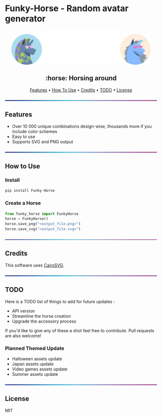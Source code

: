 # Funky-Horse - Random avatar generator

<p align="center">
    <img src="out/demo1.gif" width="20%" />
    <img src="out/funky_horse_logo.png" width="50%">
    <img src="out/demo2.gif" width="20%" /> 
</p>

<h2 align ="center">:horse: Horsing around</h2>

<p align="center">
  <a href="#features">Features</a> •
  <a href="#how-to-use">How To Use</a> •
  <a href="#credits">Credits</a> •
  <a href="#todo">TODO</a> •
  <a href="#license">License</a>
</p>


![-----------------------------------------------------](out/line.png)
## Features

* Over 10 000 unique combinations design-wise, thousands more if you include color schemes
* Easy to use
* Supports SVG and PNG output

![-----------------------------------------------------](out/line.png)
## How to Use

### Install
```python
pip install Funky-Horse
```

### Create a Horse
```python
from funky_horse import FunkyHorse
horse = FunkyHorse()
horse.save_png("<output_file.png>")
horse.save_svg("<output_file.svg>")
```

![-----------------------------------------------------](out/line.png)
## Credits
This software uses [CairoSVG](https://pypi.org/project/CairoSVG/).

![-----------------------------------------------------](out/line.png)
## TODO
Here is a TODO list of things to add for future updates :
* API version
* Streamline the horse creation
* Upgrade the accessory process

If you'd like to give any of these a shot feel free to contribute. Pull requests are also welcome!

### Planned Themed Update
- Halloween assets update
- Japan assets update
- Video games assets update
- Summer assets update

![-----------------------------------------------------](out/line.png)
## License

MIT


